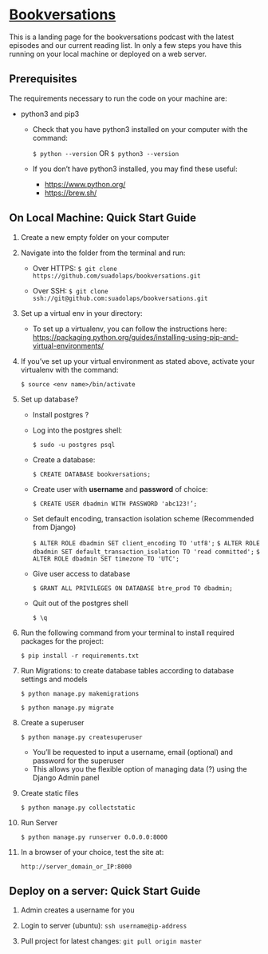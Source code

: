 # [Bookversations](https://www.bookversations.co/)

This is a landing page for the bookversations podcast with the latest episodes and our current reading list. In only a few steps you have this running on your local machine or deployed on a web server. 

## Prerequisites

The requirements necessary to run the code on your machine are:

- python3 and pip3

  - Check that you have python3 installed on your computer with the command: 

    `$ python --version` OR `$ python3 --version`

  - If you don’t have python3 installed, you may find these useful: 

    - https://www.python.org/
    - https://brew.sh/

## On Local Machine: Quick Start Guide

1. Create a new empty folder on your computer

2. Navigate into the folder from the terminal and run: 
   - Over HTTPS: 
   `$ git clone https://github.com/suadolaps/bookversations.git`
   
   - Over SSH:
   `$ git clone ssh://git@github.com:suadolaps/bookversations.git`
  

3. Set up a virtual env in your directory:

   - To set up a virtualenv, you can follow the instructions here: https://packaging.python.org/guides/installing-using-pip-and-virtual-environments/

4. If you’ve set up your virtual environment as stated above, activate your virtualenv with the command:

   `$ source <env name>/bin/activate`

5. Set up database?

   - Install postgres ?

   - Log into the postgres shell:

     `$ sudo -u postgres psql`

   - Create a database:

     `$ CREATE DATABASE bookversations;`

   - Create user with **username** and **password** of choice: 

     `$ CREATE USER dbadmin WITH PASSWORD 'abc123!’;`

   - Set default encoding, transaction isolation scheme (Recommended from Django)

     `$ ALTER ROLE dbadmin SET client_encoding TO 'utf8';`
     `$ ALTER ROLE dbadmin SET default_transaction_isolation TO 'read committed';`
     `$ ALTER ROLE dbadmin SET timezone TO 'UTC';`

   - Give user access to database

     `$ GRANT ALL PRIVILEGES ON DATABASE btre_prod TO dbadmin;`

   - Quit out of the postgres shell

     `$ \q`

6. Run the following command from your terminal to install required packages for the project:

   `$ pip install -r requirements.txt`

7. Run Migrations: to create database tables according to database settings and models

   `$ python manage.py makemigrations`

   `$ python manage.py migrate` 

8. Create a superuser

   `$ python manage.py createsuperuser`

   - You’ll be requested to input a username, email (optional) and password for the superuser
   - This allows you the flexible option of managing data (?) using the Django Admin panel

9. Create static files

   `$ python manage.py collectstatic`

10. Run Server

    `$ python manage.py runserver 0.0.0.0:8000`

11. In a browser of your choice, test the site at:

    `http://server_domain_or_IP:8000`

## Deploy on a server: Quick Start Guide

1. Admin creates a username for you 

2. Login to server (ubuntu):
    `ssh username@ip-address`

3. Pull project for latest changes:
    `git pull origin master` 
